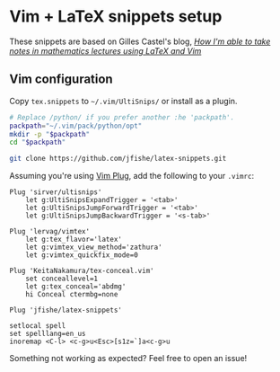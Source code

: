 # Vim + LaTeX snippets setup

These snippets are based on Gilles Castel's blog,
*[How I'm able to take notes in mathematics lectures using LaTeX and Vim](https://castel.dev/post/lecture-notes-1/)*

## Vim configuration

Copy `tex.snippets` to `~/.vim/UltiSnips/` or install as a plugin.

```bash
# Replace /python/ if you prefer another :he 'packpath'.
packpath="~/.vim/pack/python/opt"
mkdir -p "$packpath"
cd "$packpath"

git clone https://github.com/jfishe/latex-snippets.git
```

Assuming you're using
[Vim Plug](https://github.com/junegunn/vim-plug),
add the following to your `.vimrc`:

```vim
Plug 'sirver/ultisnips'
    let g:UltiSnipsExpandTrigger = '<tab>'
    let g:UltiSnipsJumpForwardTrigger = '<tab>'
    let g:UltiSnipsJumpBackwardTrigger = '<s-tab>'

Plug 'lervag/vimtex'
    let g:tex_flavor='latex'
    let g:vimtex_view_method='zathura'
    let g:vimtex_quickfix_mode=0

Plug 'KeitaNakamura/tex-conceal.vim'
    set conceallevel=1
    let g:tex_conceal='abdmg'
    hi Conceal ctermbg=none

Plug 'jfishe/latex-snippets'

setlocal spell
set spelllang=en_us
inoremap <C-l> <c-g>u<Esc>[s1z=`]a<c-g>u
```

Something not working as expected? Feel free to open an issue!
